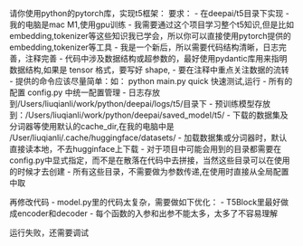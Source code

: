 请你使用python的pytorch库，实现t5框架：
    要求： 
    - 在deepai/t5目录下实现
    - 我的电脑是mac M1,使用gpu训练
    - 我需要通过这个项目学习整个t5知识,但是比如embedding,tokenizer等这些知识我已学会，所以你可以直接使用pytorch提供的embedding,tokenizer等工具
    - 我是一个新后，所以需要代码结构清晰，日志完善，注释完善
    - 代码中涉及数据结构或超参数的，最好使用pydantic库用来指明数据结构,如果是 tensor 格式，要写好 shape,
    - 要在注释中重点关注数据的流转
    - 提供的命令应该尽量简单：如： python main.py quick 快速测试,运行
    - 所有的配置 config.py 中统一配置管理
    - 日志存放到/Users/liuqianli/work/python/deepai/logs/t5/目录下
    - 预训练模型存放到：/Users/liuqianli/work/python/deepai/saved_model/t5/
    - 下载的数据集及分词器等使用默认的cache_dir,在我的电脑中是 /User/liuqianli/.cache/huggingface/datasets/
    - 加载数据集或分词器时，默认直接读本地，不去hugginface上下载
    - 对于项目中可能会用到的目录都需要在config.py中显式指定，而不是在散落在代码中去拼接，当然这些目录可以在使用的时候才去创建
    - 所有这些目录，不需要做为参数传递,在使用时直接从全局配置中取

再修改代码
    - model.py里的代码太复杂，需要做如下优化：
      - T5Block里最好做成encoder和decoder
      - 每个函数的入参和出参不能太多，太多了不容易理解


运行失败，还需要调试